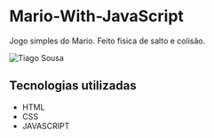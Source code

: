 # Mario-With-JavaScript
Jogo simples do Mario.
Feito fisica de salto e colisão.

![Tiago Sousa](image.png)

## Tecnologias utilizadas

<ul>
<li>HTML</li>
<li>CSS</li>
<li>JAVASCRIPT</li>
</ul>
